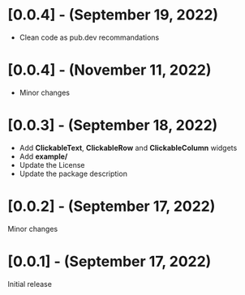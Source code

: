 # [0.0.4] - (September 19, 2022)

- Clean code as pub.dev recommandations

# [0.0.4] - (November 11, 2022)

- Minor changes

# [0.0.3] - (September 18, 2022)

- Add **ClickableText**, **ClickableRow** and **ClickableColumn** widgets
- Add **example/**
- Update the License
- Update the package description

# [0.0.2] - (September 17, 2022)

Minor changes

# [0.0.1] - (September 17, 2022)

Initial release
